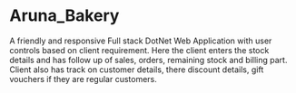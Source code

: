 # Aruna_Bakery
A friendly and responsive Full stack DotNet Web Application with user controls based on client requirement. Here the client enters the stock details and has follow up of sales, orders, remaining stock and billing part. Client also has track on customer details, there discount details, gift vouchers if they are regular customers.
